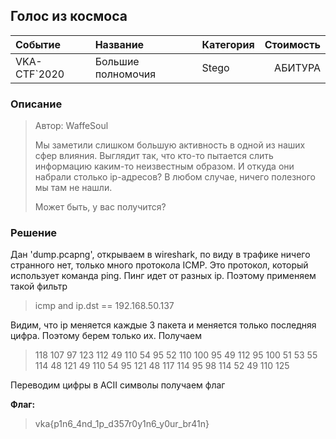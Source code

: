 ## Голос из космоса

| Событие | Название | Категория | Стоимость |
|:--------|:---------|:----------|----------:|
| VKA-CTF`2020 | Большие полномочия | Stego | АБИТУРА |


### Описание
> Автор: WaffeSoul
>
> Мы заметили слишком большую активность в одной из наших сфер влияния. Выглядит так, что кто-то пытается слить информацию каким-то неизвестным образом. И откуда они набрали столько ip-адресов? В любом случае, ничего полезного мы там не нашли.
>
> Может быть, у вас получится?

### Решение 

Дан 'dump.pcapng', открываем в wireshark, по виду в трафике ничего странного нет, только много протокола ICMP. Это протокол, который использует команда ping. Пинг идет от разных ip. Поэтому применяем такой фильтр 

>icmp and ip.dst == 192.168.50.137

Видим, что ip меняется каждые 3 пакета и меняется только последняя цифра. Поэтому берем только их. Получаем

>118 107 97 123 112 49 110 54 95 52 110 100 95 49 112 95 100 51 53 55 114 48 121 49 110 54 95 121 48 117 114 95 98 114 52 49 110 125

Переводим цифры в ACII символы получаем флаг

**Флаг:**

>vka{p1n6_4nd_1p_d357r0y1n6_y0ur_br41n}
